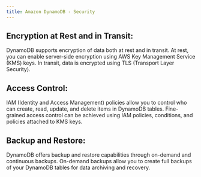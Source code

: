 ```yaml
---
title: Amazon DynamoDB - Security
---
```

## **Encryption at Rest and in Transit**:

DynamoDB supports encryption of data both at rest and in transit. At rest, you can enable server-side encryption using AWS Key Management Service (KMS) keys. In transit, data is encrypted using TLS (Transport Layer Security).

## **Access Control**:

IAM (Identity and Access Management) policies allow you to control who can create, read, update, and delete items in DynamoDB tables. Fine-grained access control can be achieved using IAM policies, conditions, and policies attached to KMS keys.

## **Backup and Restore**:

DynamoDB offers backup and restore capabilities through on-demand and continuous backups. On-demand backups allow you to create full backups of your DynamoDB tables for data archiving and recovery.


